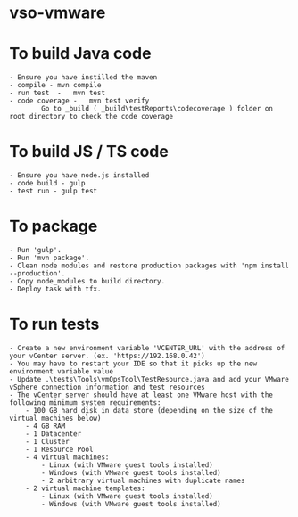 # vso-vmware

# To build Java code

    - Ensure you have instilled the maven
    - compile - mvn compile
    - run test  -   mvn test    
    - code coverage -   mvn test verify
            Go to _build ( _build\testReports\codecoverage ) folder on root directory to check the code coverage

# To build JS / TS  code
    
    - Ensure you have node.js installed
    - code build - gulp
    - test run - gulp test
    
# To package
    
    - Run 'gulp'.
    - Run 'mvn package'.
    - Clean node modules and restore production packages with 'npm install --production'.
    - Copy node_modules to build directory.
    - Deploy task with tfx.
    
# To run tests

    - Create a new environment variable 'VCENTER_URL' with the address of your vCenter server. (ex. 'https://192.168.0.42')
    - You may have to restart your IDE so that it picks up the new environment variable value
    - Update .\tests\Tools\vmOpsTool\TestResource.java and add your VMware vSphere connection information and test resources
    - The vCenter server should have at least one VMware host with the following minimum system requirements:
        - 100 GB hard disk in data store (depending on the size of the virtual machines below)
        - 4 GB RAM
        - 1 Datacenter
        - 1 Cluster
        - 1 Resource Pool
        - 4 virtual machines:
            - Linux (with VMware guest tools installed)
            - Windows (with VMware guest tools installed)
            - 2 arbitrary virtual machines with duplicate names
        - 2 virtual machine templates:
            - Linux (with VMware guest tools installed)
            - Windows (with VMware guest tools installed)